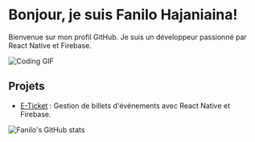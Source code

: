 # Bonjour, je suis Fanilo Hajaniaina!

Bienvenue sur mon profil GitHub. Je suis un développeur passionné par React Native et Firebase.

![Coding GIF](https://media.giphy.com/media/26u4nJPf0JtQPdStq/giphy.gif)

## Projets

- [E-Ticket](https://github.com/FaniloHajaniaina/E-Ticket) : Gestion de billets d'événements avec React Native et Firebase.

![Fanilo's GitHub stats](https://github-readme-stats.vercel.app/api?username=FaniloHajaniaina&show_icons=true&theme=radical)


<!--
**FaniloHajaniaina/FaniloHajaniaina** is a ✨ _special_ ✨ repository because its `README.md` (this file) appears on your GitHub profile.

Here are some ideas to get you started:

- 🔭 I’m currently working on ...
- 🌱 I’m currently learning ...
- 👯 I’m looking to collaborate on ...
- 🤔 I’m looking for help with ...
- 💬 Ask me about ...
- 📫 How to reach me: ...
- 😄 Pronouns: ...
- ⚡ Fun fact: ...
-->
